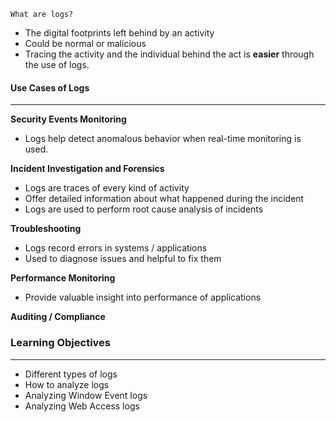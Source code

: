 
`What are logs?`
- The digital footprints left behind by an activity
- Could be normal or malicious
- Tracing the activity and the individual behind the act is **easier** through the use of logs.


#### Use Cases of Logs
-------
**Security Events Monitoring**
- Logs help detect anomalous behavior when real-time monitoring is used.

**Incident Investigation and Forensics**
- Logs are traces of every kind of activity
- Offer detailed information about what happened during the incident
- Logs are used to perform root cause analysis of incidents

**Troubleshooting**
- Logs record errors in systems / applications
- Used to diagnose issues and helpful to fix them

**Performance Monitoring**
- Provide valuable insight into performance of applications

**Auditing / Compliance**



### Learning Objectives
-------
- Different types of logs
- How to analyze logs
- Analyzing Window Event logs
- Analyzing Web Access logs